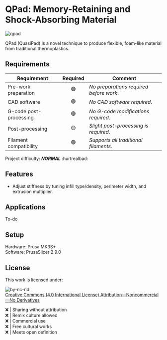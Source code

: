 # QPad: Memory-Retaining and Shock-Absorbing Material

![qpad](https://github.com/user-attachments/assets/e4f88aed-153f-4dd2-89a6-c84c5de44826)

QPad (QuasiPad) is a novel technique to produce flexible, foam-like material from traditional thermoplastics.

## Requirements
| **Requirement** | **Required** | **Comment** |
| --- | :---: | --- |
| Pre-work preparation | :green_circle: | *No preparations required before work*. |
| CAD software | :green_circle: | *No CAD software required*. |
| G-code post-processing | :green_circle: | *No G-code modifications required*. |
| Post-processing | :yellow_circle: | *Slight post-processing is required*. |
| Filament compatibility | :green_circle: | *Supports all traditional filaments*. |

Project difficulty: ***NORMAL*** :hurtrealbad:

## Features
* Adjust stiffness by tuning infill type/density, perimeter width, and extrusion multiplier.

## Applications
To-do

## Setup
Hardware: Prusa MK3S+\
Software: PrusaSlicer 2.9.0

## License
This work is licensed under:

![by-nc-nd](https://github.com/user-attachments/assets/d1ca6af3-62a9-464c-b333-8fee5f0ab3f4)\
[Creative Commons (4.0 International License) Attribution—Noncommercial—No Derivatives](http://creativecommons.org/licenses/by-nc-nd/4.0/)

:x: | Sharing without attribution\
:x: | Remix culture allowed\
:x: | Commercial use\
:x: | Free cultural works\
:x: | Meets open definition
